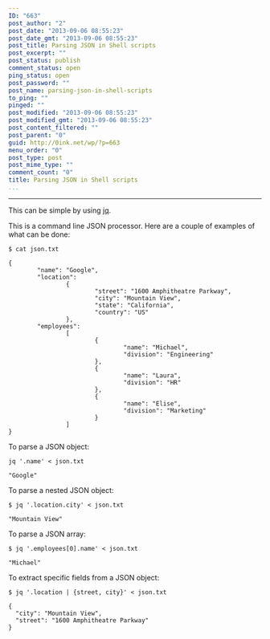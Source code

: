 ```yaml
---
ID: "663"
post_author: "2"
post_date: "2013-09-06 08:55:23"
post_date_gmt: "2013-09-06 08:55:23"
post_title: Parsing JSON in Shell scripts
post_excerpt: ""
post_status: publish
comment_status: open
ping_status: open
post_password: ""
post_name: parsing-json-in-shell-scripts
to_ping: ""
pinged: ""
post_modified: "2013-09-06 08:55:23"
post_modified_gmt: "2013-09-06 08:55:23"
post_content_filtered: ""
post_parent: "0"
guid: http://0ink.net/wp/?p=663
menu_order: "0"
post_type: post
post_mime_type: ""
comment_count: "0"
title: Parsing JSON in Shell scripts
...
```

---

This can be simple by using <a href="http://stedolan.github.io/jq/">jq</a>.

This is a command line JSON processor.  Here are a couple of examples of what can be done:

<pre><code>$ cat json.txt

{
        "name": "Google",
        "location":
                {
                        "street": "1600 Amphitheatre Parkway",
                        "city": "Mountain View",
                        "state": "California",
                        "country": "US"
                },
        "employees":
                [
                        {
                                "name": "Michael",
                                "division": "Engineering"
                        },
                        {
                                "name": "Laura",
                                "division": "HR"
                        },
                        {
                                "name": "Elise",
                                "division": "Marketing"
                        }
                ]
}
</code></pre>

To parse a JSON object:

<pre><code>jq '.name' &lt; json.txt

"Google"
</code></pre>

To parse a nested JSON object:

<pre><code>$ jq '.location.city' &lt; json.txt

"Mountain View"
</code></pre>

To parse a JSON array:

<pre><code>$ jq '.employees[0].name' &lt; json.txt

"Michael"
</code></pre>

To extract specific fields from a JSON object:

<pre><code>$ jq '.location | {street, city}' &lt; json.txt

{
  "city": "Mountain View",
  "street": "1600 Amphitheatre Parkway"
}
</code></pre>

